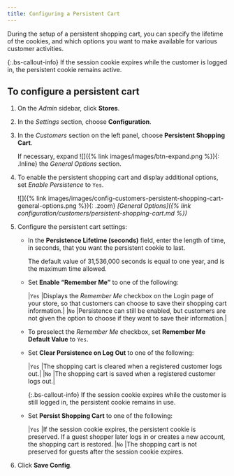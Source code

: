 ```yaml
---
title: Configuring a Persistent Cart
---
```


During the setup of a persistent shopping cart, you can specify the lifetime of the cookies, and which options you want to make available for various customer activities.

{:.bs-callout-info}
If the session cookie expires while the customer is logged in, the persistent cookie remains active.

## To configure a persistent cart

1. On the _Admin_ sidebar, click **Stores**.

1. In the _Settings_ section, choose **Configuration**.

1. In the _Customers_ section on the left panel, choose **Persistent Shopping Cart**.

    If necessary, expand ![]({% link images/images/btn-expand.png %}){: .Inline} the _General Options_ section.

1. To enable the persistent shopping cart and display additional options, set _Enable Persistence_ to `Yes`.

     ![]({% link images/images/config-customers-persistent-shopping-cart-general-options.png %}){: .zoom}
     _[General Options]({% link configuration/customers/persistent-shopping-cart.md %})_

1. Configure the persistent cart settings:

    - In the **Persistence Lifetime (seconds)** field, enter the length of time, in seconds, that you want the persistent cookie to last.

        The default value of 31,536,000 seconds is equal to one year, and is the maximum time allowed.

    - Set **Enable “Remember Me”** to one of the following:

       |`Yes` |Displays the _Remember Me_ checkbox on the Login page of your store, so that customers can choose to save their shopping cart information.|
       |`No` |Persistence can still be enabled, but customers are not given the option to choose if they want to save their information.|

    - To preselect the _Remember Me_ checkbox, set **Remember Me Default Value** to `Yes`.

    - Set **Clear Persistence on Log Out** to one of the following:

       |`Yes` |The shopping cart is cleared when a registered customer logs out.|
       |`No` |The shopping cart is saved when a registered customer logs out.|

       {:.bs-callout-info}
       If the session cookie expires while the customer is still logged in, the persistent cookie remains in use.

    - Set **Persist Shopping Cart** to one of the following:

       |`Yes` |If the session cookie expires, the persistent cookie is preserved. If a guest shopper later logs in or creates a new account, the shopping cart is restored.
       |`No` |The shopping cart is not preserved for guests after the session cookie expires.

1. Click **Save Config**.
